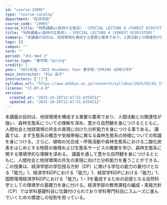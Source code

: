```yaml
---
id: "course:19905"
type: "course-catalog"
department: "経済学部"
course_code: "19905"
course_title: "特殊講義a(森林の生態系) ／SPECIAL LECTURE A (FOREST ECOSYSTEM)"
title: "特殊講義a(森林の生態系) ／SPECIAL LECTURE A (FOREST ECOSYSTEM)"
summary: "本講義の目的は、地球環境を構成する重要な要素であり、人間活動との関連性が強い、森林生態系についての理解を深め、豊かな自然観を身につけるとともに、人間社会と地球環境の共生の実現に向けた分析能力を身につける事である。 講義では、まず生態系の概念…"
tags: []
campus: ""
term: ""
period: "水3／Wed 3"
course_type: "春学期／Spring"
credits: 2
year: "2025年度／2025 Academic Year 春学期／SPRING SEMESTER"
main_instructor: "村山 昌平"
instructors: ["[]"]
syllabus_url: "https://www.dokkyo.ac.jp/research/syllabus/2025/02/02_19905_ja_JP.html"
license: "CC-BY-4.0"
version:
  created_at: "2025-10-29T12:47:51.635451Z"
  updated_at: "2025-10-29T12:47:51.635451Z"
---
```

本講義の目的は、地球環境を構成する重要な要素であり、人間活動との関連性が強い、森林生態系についての理解を深め、豊かな自然観を身につけるとともに、人間社会と地球環境の共生の実現に向けた分析能力を身につける事である。 講義では、まず生態系の概念や気候帯毎に異なる森林生態系の特徴についての知識を身につける。さらに、植物の光合成・呼吸活動や森林生態系における二酸化炭素をはじめとする物質の循環および生態系サービスの概要を学び、森林生態系に関する環境学的な理解を深める。 講義を通して豊かな自然観を身につけるとともに、人間社会と地球環境の共生の実現に向けた分析能力を養うことができる。 この授業は、経済学部の学位授与方針（DP）に掲げる学位の能力の裏付けとなる「能力」1、経済学科DPにおける「能力」1、経営学科DPにおける「能力」1、国際環境経済学科DPにおける「能力」1・3を養成するための前提となる自然科学としての環境学の基礎力を身に付ける。経済学部の教育課程の編成・実施方針（CP）では学科基礎科目に位置付けられており学科専門科目にスムーズに進んでいくための橋渡しの役割を担っている。
